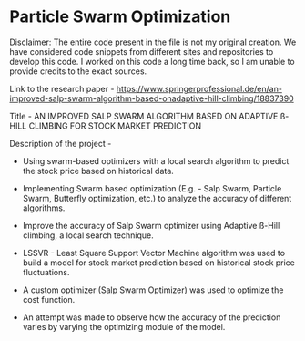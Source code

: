 # Particle Swarm Optimization

Disclaimer: The entire code present in the file is not my original creation. We have considered code snippets from different sites and repositories to develop this code.
I worked on this code a long time back, so I am unable to provide credits to the exact sources.

Link to the research paper - https://www.springerprofessional.de/en/an-improved-salp-swarm-algorithm-based-onadaptive-hill-climbing/18837390

Title -
AN IMPROVED SALP SWARM ALGORITHM BASED ON ADAPTIVE ß-HILL CLIMBING FOR STOCK MARKET PREDICTION

Description of the project - 
- Using swarm-based optimizers with a local search algorithm to predict the stock price based on historical data.
- Implementing Swarm based optimization (E.g. - Salp Swarm, Particle Swarm, Butterfly optimization, etc.) to analyze the accuracy of different algorithms.
- Improve the accuracy of Salp Swarm optimizer using Adaptive ß-Hill climbing, a local search technique.

- LSSVR - Least Square Support Vector Machine algorithm was used to build a model for stock market prediction based on historical stock price fluctuations.
- A custom optimizer (Salp Swarm Optimizer) was used to optimize the cost function. 
- An attempt was made to observe how the accuracy of the prediction varies by varying the optimizing module of the model.
